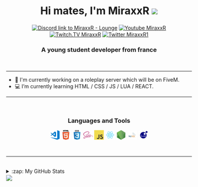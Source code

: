 <div align="center">
   <h1>Hi mates, I'm MiraxxR <img src="https://media.giphy.com/media/hvRJCLFzcasrR4ia7z/giphy.gif" width="25px"> </h1>
</div>
<p align="center">
<a href=https://discord.gg/rZrrJKG target="blank"><img align="center" src=https://cdn.jsdelivr.net/npm/simple-icons@v3/icons/discord.svg alt="Discord link to MiraxxR - Lounge" height="20" width="20" /></a>
<a href=https://www.youtube.com/channel/UCXSGMMUitXNvSBjDj83MlWg target="blank"><img align="center" src=https://cdn.jsdelivr.net/npm/simple-icons@v3/icons/youtube.svg alt="Youtube MiraxxR" height="20" width="20" /></a>
<a href=https://www.twitch.tv/miraxxr target="blank"><img align="center" src=https://cdn.jsdelivr.net/npm/simple-icons@v3/icons/twitch.svg alt="Twitch.TV MiraxxR" height="20" width="20" /></a>
 <a href= https://twitter.com/MiraxxR1 target="blank"><img align="center" src=https://cdn.jsdelivr.net/npm/simple-icons@v3/icons/twitter.svg alt="Twitter MiraxxR1" height="20" width="20" /></a>
 
</p>

<h3 align="center">A young student developer from france</h3>
<br/>

---

- 🔨 I'm currently working on a roleplay server which will be on FiveM.
- 💻 I’m currently learning HTML / CSS / JS / LUA / REACT.

---

<br/>

<h3 align="center"> Languages and Tools </h3>
<p align="center">
<a href=https://discord.gg/rZrrJKG target="blank"><img align="center" src=https://raw.githubusercontent.com/github/explore/80688e429a7d4ef2fca1e82350fe8e3517d3494d/topics/visual-studio-code/visual-studio-code.png alt="tools Visual Studio Code" width="26" /></a>
<a href=https://discord.gg/rZrrJKG target="blank"><img align="center" src=https://raw.githubusercontent.com/github/explore/80688e429a7d4ef2fca1e82350fe8e3517d3494d/topics/html/html.png alt="languages HTML5"  width="26" /></a>
<a href=https://discord.gg/rZrrJKG target="blank"><img align="center" src=https://raw.githubusercontent.com/github/explore/80688e429a7d4ef2fca1e82350fe8e3517d3494d/topics/css/css.png alt="languages CSS3"  width="26" /></a>
<a href=https://discord.gg/rZrrJKG target="blank"><img align="center" src=https://raw.githubusercontent.com/github/explore/80688e429a7d4ef2fca1e82350fe8e3517d3494d/topics/sass/sass.png alt="languages Sass"  width="26" /></a>
<a href=https://discord.gg/rZrrJKG target="blank"><img align="center" src=https://raw.githubusercontent.com/github/explore/80688e429a7d4ef2fca1e82350fe8e3517d3494d/topics/javascript/javascript.png alt="languages JavaScript"  width="26" /></a>
<a href=https://discord.gg/rZrrJKG target="blank"><img align="center" src=https://raw.githubusercontent.com/github/explore/80688e429a7d4ef2fca1e82350fe8e3517d3494d/topics/react/react.png alt="languages React"  width="26" /></a>
<a href=https://discord.gg/rZrrJKG target="blank"><img align="center" src=https://raw.githubusercontent.com/github/explore/80688e429a7d4ef2fca1e82350fe8e3517d3494d/topics/nodejs/nodejs.png alt="languages Node.js"  width="26" /></a>
<a href=https://discord.gg/rZrrJKG target="blank"><img align="center" src=https://raw.githubusercontent.com/github/explore/80688e429a7d4ef2fca1e82350fe8e3517d3494d/topics/mysql/mysql.png alt="languages MySQL"  width="26" /></a>
<a href=https://discord.gg/rZrrJKG target="blank"><img align="center" src=https://raw.githubusercontent.com/github/explore/80688e429a7d4ef2fca1e82350fe8e3517d3494d/topics/lua/lua.png alt="languages LUA"  width="26" /></a>
 
</p>

<br/>

---

<br/>

<details>
  <summary>:zap: My GitHub Stats</summary>

  <img align="left" alt="MiraxxR's Github Stats" src="https://github-readme-stats.vercel.app/api?username=MiraxxR" />

</details>

<a href="https://github.com/anuraghazra/github-readme-stats">
  <img align="center" src="https://github-readme-stats.vercel.app/api/top-langs/?username=MiraxxR&layout=compact" />
</a>
